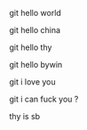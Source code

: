 git hello world 

git hello china

git hello thy

git hello bywin

git i love you

git i can fuck you ?

thy is sb
